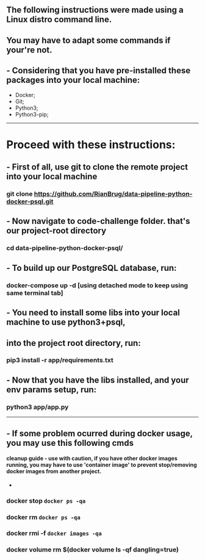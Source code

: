 ## The following instructions were made using a Linux distro command line.
You may have to adapt some commands if your're not.
--- 

## - Considering that you have pre-installed these packages into your local machine:
- Docker;
- Git;
- Python3;
- Python3-pip;

---

# Proceed with these instructions:

## - First of all, use git to clone the remote project into your local machine
### git clone https://github.com/RianBrug/data-pipeline-python-docker-psql.git

## - Now navigate to code-challenge folder. that's our project-root directory
### cd data-pipeline-python-docker-psql/

## - To build up our PostgreSQL database, run:
### docker-compose up -d [using detached mode to keep using same terminal tab]

## - You need to install some libs into your local machine to use python3+psql,
## into the project root directory, run:
### pip3 install -r app/requirements.txt

## - Now that you have the libs installed, and your env params setup, run:
### python3 app/app.py

---

## - If some problem ocurred during docker usage, you may use this following cmds

#### cleanup guide - use with caution, if you have other docker images running, you may have to use 'container image' to prevent stop/removing docker images from another project.
-

### docker stop `docker ps -qa`
### docker rm `docker ps -qa`
### docker rmi -f `docker images -qa `
### docker volume rm $(docker volume ls -qf dangling=true)
